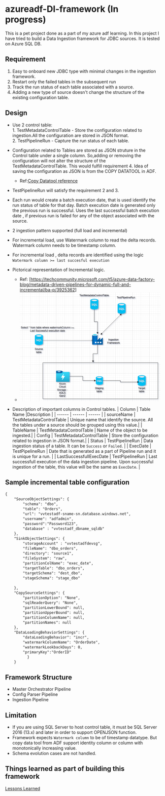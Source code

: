 # azureadf-DI-framework (In progress)
This is a pet project done as a part of my azure adf learning.  In this project I have tried to build a Data Ingestion framework for JDBC sources. It is tested on  Azure SQL DB.
## Requirement
1. Easy to onboard new JDBC type with minimal changes in the ingestion framework.
2. Restart only the failed tables in the subsequent run
3. Track the run status of each table associated with a source.
4. Adding a new type of source doesn't change the structure of the existing configuration table.
## Design
- Use 2 control table:  
        1. TestMetadataControlTable - Store the configuration related to ingestion.All  the configuration are stored in JSON format.  
        2. TestPipelineRun - Capture the run status of each table.
- Configuration related to Tables are stored as JSON struture in the Control table under a single column. So,adding  or removing the configuration will not alter the structure of the  TestMetadataControlTable. This would fulfill requirement 4. Idea of saving the configuration as JSON is from the COPY DATATOOL in ADF. 
    - Ref:[Copy Datatool reference](https://learn.microsoft.com/en-us/azure/data-factory/copy-data-tool-metadata-driven)
- TestPipelineRun will satisfy the requirement 2 and 3.
- Each run would create a batch execution date, that is used identify the run status of table for that day. Batch execution date is generated only the previous run is successful. Uses the last successful batch execution date , if previous run is failed for any of the object associated with the source.
- 2 ingestion pattern supported (full load and incremental)
- For incremental load, use Watermark column to read the delta records. Watermark column needs to be timestamp column.  
- For incremental load , delta records are identified using the logic `Watermark column >= last succesful execution`
- Pictorical representation of Incremental logic.
    - Ref: [https://techcommunity.microsoft.com/t5/azure-data-factory-blog/metadata-driven-pipelines-for-dynamic-full-and-incremental/ba-p/3925362]
    - ![Alt text](/diagram/ADF_incremental_DI_flow.png?raw=true "Incremental Data Ingestion Flow")
  
- Description of important columns in Control tables.
    | Column | Table Name |Description |
    | ------ | ------ |  ------ |
    | sourceName | TestMetadataControlTable | Unique name that identify the source. All the tables under a source should be grouped using this value.|
    | TableName | TestMetadataControlTable | Name of the object to be ingested.|
    | Config | TestMetadataControlTable | Store the configuration related to ingestion in JSON format.|
    | Status | TestPipelineRun | Data ingestion status of a table. It can be `Success` or `Failed`. |
    | ExecDate | TestPipelineRun | Date that  is generated as a part of Pipeline run and it is unique for a run. |
    | LastSuccessfullExecDate | TestPipelineRun |  Last successfull execution of the data ingestion pipeline. Upon successful ingestion of the table, this value will be the same as `ExecDate`. |
## Sample incremental table configuration 
    {
        "SourceObjectSettings": {
            "schema": "dbo",
            "table": "Orders",
            "url": "vvtestadf-sname-sn.database.windows.net",
            "username": "adfadmin",
            "password":"Password123",
            "database" : "vvtestadf_dbname_sqldb"
        },
        "SinkObjectSettings": {
            "storageAccount" : "vvtestadfdevsg",
            "fileName": "dbo_orders",
            "directory": "source1",
            "fileSystem": "raw",
            "partitionColName": "exec_date",
            "targetTable": "dbo_orders",
            "targetSchema": "dest_dbo",
            "stageSchema": "stage_dbo"

        },
        "CopySourceSettings": {
            "partitionOption": "None",
            "sqlReaderQuery": "None",
            "partitionLowerBound": null,
            "partitionUpperBound": null,
            "partitionColumnName": null,
            "partitionNames": null
        },
        "DataLoadingBehaviorSettings": {
            "dataLoadingBehavior": "incr",
            "watermarkColumnName": "OrderDate",
            "watermarkLookbackDays": 0,
			"primaryKey":"OrderID"
              }
        }
## Framework Structure 
- Master Orchestrator Pipeline
- Config Parser Pipeline
- Ingestion Pipeline
## Limitation 
- If you are using SQL Server to host control table, it must be SQL Server 2016 (13.x) and later in order to support OPENJSON function.
- Framework expects `Watermark column` to be of timestamp datatype. But copy data tool from ADF support identity column or column with monotonically increasing value.
- Schema evolution cases are not handled.
## Things learned as part of building this framework
   [Lessons Learned](https://github.com/ZosBHAI/azureadf-DI-framework/blob/main/notes/notes_leasons_learned.md)
